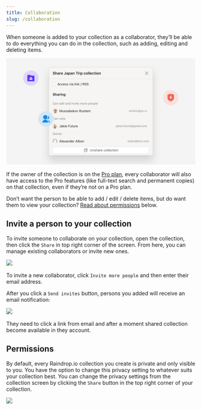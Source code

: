 ```yaml
---
title: Collaboration
slug: /collaboration
---
```


When someone is added to your collection as a collaborator, they’ll be able to do everything you can do in the collection, such as adding, editing and deleting items.

![](hero.jpg)

If the owner of the collection is on the [Pro plan](../../billing/premium-features.md), every collaborator will also have access to the Pro features (like full-text search and permanent copies) on that collection, even if they’re not on a Pro plan.

Don’t want the person to be able to add / edit / delete items, but do want them to view your collection? [Read about permissions](#permissions) below.

## Invite a person to your collection
To invite someone to collaborate on your collection, open the collection, then click the `Share` in top right corner of the screen. 
From here, you can manage existing collaborators or invite new ones.

<p><img src={require('./invite.png').default} height='555' /></p>

To invite a new collaborator, click `Invite more people` and then enter their email address.

After you click a `Send invites` button, persons you added will receive an email notification:

<p><img src={require('./email.png').default} height='412' /></p>

They need to click a link from email and after a moment shared collection become available in they account.

## Permissions
By default, every Raindrop.io collection you create is private and only visible to you.
You have the option to change this privacy setting to whatever suits your collection best.
You can change the privacy settings from the collection screen by clicking the `Share` button in the top right corner of your collection. 

<p><img src={require('./access.png').default} height='388' /></p>